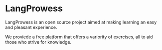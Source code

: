# LangProwess

LangProwess is an open source project aimed at making learning an easy and pleasant experience.

We proviede a free platform that offers a variority of exercises, all to aid those who strive for knowledge.
